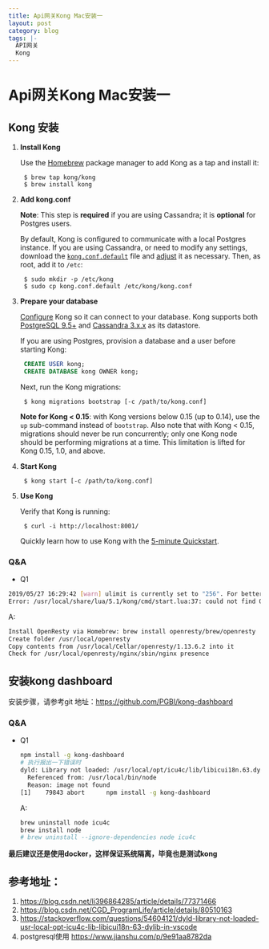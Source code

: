 ```yaml
---
title: Api网关Kong Mac安装一
layout: post
category: blog
tags: |-
  API网关
  Kong
---
```




# Api网关Kong Mac安装一

## Kong 安装

1. **Install Kong**

   Use the [Homebrew](https://brew.sh/) package manager to add Kong as a tap and install it:

   ```
    $ brew tap kong/kong
    $ brew install kong
   ```

2. **Add kong.conf**

   **Note**: This step is **required** if you are using Cassandra; it is **optional** for Postgres users.

   By default, Kong is configured to communicate with a local Postgres instance. If you are using Cassandra, or need to modify any settings, download the [`kong.conf.default`](https://raw.githubusercontent.com/Kong/kong/master/kong.conf.default) file and [adjust](https://docs.konghq.com/1.1.x/configuration#database) it as necessary. Then, as root, add it to `/etc`:

   ```
    $ sudo mkdir -p /etc/kong
    $ sudo cp kong.conf.default /etc/kong/kong.conf
   ```

3. **Prepare your database**

   [Configure](https://docs.konghq.com/1.1.x/configuration#database) Kong so it can connect to your database. Kong supports both [PostgreSQL 9.5+](http://www.postgresql.org/) and [Cassandra 3.x.x](http://cassandra.apache.org/) as its datastore.

   If you are using Postgres, provision a database and a user before starting Kong:

   ```sql
    CREATE USER kong; 
    CREATE DATABASE kong OWNER kong;
   ```

   Next, run the Kong migrations:

   ```
    $ kong migrations bootstrap [-c /path/to/kong.conf]
   ```

   **Note for Kong < 0.15**: with Kong versions below 0.15 (up to 0.14), use the `up` sub-command instead of `bootstrap`. Also note that with Kong < 0.15, migrations should never be run concurrently; only one Kong node should be performing migrations at a time. This limitation is lifted for Kong 0.15, 1.0, and above.

4. **Start Kong**

   ```
    $ kong start [-c /path/to/kong.conf]
   ```

5. **Use Kong**

   Verify that Kong is running:

   ```
    $ curl -i http://localhost:8001/
   ```

   Quickly learn how to use Kong with the [5-minute Quickstart](https://docs.konghq.com/latest/getting-started/quickstart).



### Q&A

- Q1

```bash
2019/05/27 16:29:42 [warn] ulimit is currently set to "256". For better performance set it to at least "4096" using "ulimit -n"
Error: /usr/local/share/lua/5.1/kong/cmd/start.lua:37: could not find OpenResty 'nginx' executable. Kong requires version 1.13.6.2
```

A:

```bash
Install OpenResty via Homebrew: brew install openresty/brew/openresty
Create folder /usr/local/openresty
Copy contents from /usr/local/Cellar/openresty/1.13.6.2 into it
Check for /usr/local/openresty/nginx/sbin/nginx presence
```





## 安装**kong dashboard**

安装步骤，请参考git 地址：<https://github.com/PGBI/kong-dashboard>



### Q&A

- Q1

  ```bash
  npm install -g kong-dashboard
  # 执行报出一下错误时
  dyld: Library not loaded: /usr/local/opt/icu4c/lib/libicui18n.63.dylib
    Referenced from: /usr/local/bin/node
    Reason: image not found
  [1]    79843 abort      npm install -g kong-dashboard
  ```

  A:

  ```bash
  brew uninstall node icu4c
  brew install node
  # brew uninstall --ignore-dependencies node icu4c
  ```





**最后建议还是使用docker，这样保证系统隔离，毕竟也是测试kong**



## 参考地址：

1. <https://blog.csdn.net/li396864285/article/details/77371466>
2. <https://blog.csdn.net/CGD_ProgramLife/article/details/80510163>
3. <https://stackoverflow.com/questions/54604121/dyld-library-not-loaded-usr-local-opt-icu4c-lib-libicui18n-63-dylib-in-vscode>
4. postgresql使用 <https://www.jianshu.com/p/9e91aa8782da>